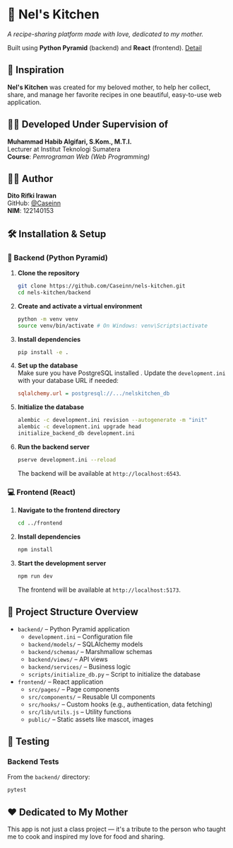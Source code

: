 # 🍳 Nel's Kitchen

*A recipe-sharing platform made with love, dedicated to my mother.*

Built using **Python Pyramid** (backend) and **React** (frontend).
[Detail](https://www.canva.com/design/DAGmvSNbu3g/qOIk9-DUb3EpHNeAwV4f6g/edit?utm_content=DAGmvSNbu3g&utm_campaign=designshare&utm_medium=link2&utm_source=sharebutton)

## 💖 Inspiration

**Nel's Kitchen** was created for my beloved mother, to help her collect, share, and manage her favorite recipes in one beautiful, easy-to-use web application.

## 🧑‍🏫 Developed Under Supervision of

**Muhammad Habib Algifari, S.Kom., M.T.I.**  
Lecturer at Institut Teknologi Sumatera  
**Course**: *Pemrograman Web (Web Programming)*

## 👨‍💻 Author

**Dito Rifki Irawan**  
GitHub: [@Caseinn](https://github.com/Caseinn)  
**NIM**: 122140153

## 🛠️ Installation & Setup

### 🔧 Backend (Python Pyramid)

1. **Clone the repository**
   ```bash
   git clone https://github.com/Caseinn/nels-kitchen.git
   cd nels-kitchen/backend
   ```

2. **Create and activate a virtual environment**
   ```bash
   python -m venv venv
   source venv/bin/activate # On Windows: venv\Scripts\activate
   ```

3. **Install dependencies**
   ```bash
   pip install -e .
   ```

4. **Set up the database**  
   Make sure you have PostgreSQL installed . Update the `development.ini` with your database URL if needed:
   ```ini
   sqlalchemy.url = postgresql://.../nelskitchen_db
   ```

5. **Initialize the database**
   ```bash
   alembic -c development.ini revision --autogenerate -m "init"
   alembic -c development.ini upgrade head
   initialize_backend_db development.ini
   ```

6. **Run the backend server**
   ```bash
   pserve development.ini --reload
   ```

   The backend will be available at `http://localhost:6543`.

### 💻 Frontend (React)

1. **Navigate to the frontend directory**
   ```bash
   cd ../frontend
   ```

2. **Install dependencies**
   ```bash
   npm install
   ```

3. **Start the development server**
   ```bash
   npm run dev
   ```

   The frontend will be available at `http://localhost:5173`.

## 📁 Project Structure Overview

* `backend/` – Python Pyramid application
  * `development.ini` – Configuration file
  * `backend/models/` – SQLAlchemy models
  * `backend/schemas/` – Marshmallow schemas
  * `backend/views/` – API views
  * `backend/services/` – Business logic
  * `scripts/initialize_db.py` – Script to initialize the database
* `frontend/` – React application
  * `src/pages/` – Page components
  * `src/components/` – Reusable UI components
  * `src/hooks/` – Custom hooks (e.g., authentication, data fetching)
  * `src/lib/utils.js` – Utility functions
  * `public/` – Static assets like mascot, images

## 🧪 Testing

### Backend Tests
From the `backend/` directory:
```bash
pytest
```

## ❤️ Dedicated to My Mother

This app is not just a class project — it's a tribute to the person who taught me to cook and inspired my love for food and sharing.
